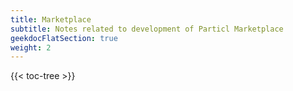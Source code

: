 ```yaml
---
title: Marketplace
subtitle: Notes related to development of Particl Marketplace
geekdocFlatSection: true
weight: 2
---
```


{{< toc-tree >}}
